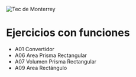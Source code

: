 ![Tec de Monterrey](images/logotecmty.png)
# Ejercicios con funciones
- A01 Convertidor
- A06 Area Prisma Rectangular
- A07 Volumen Prisma Rectangular
- A09 Area Rectángulo
